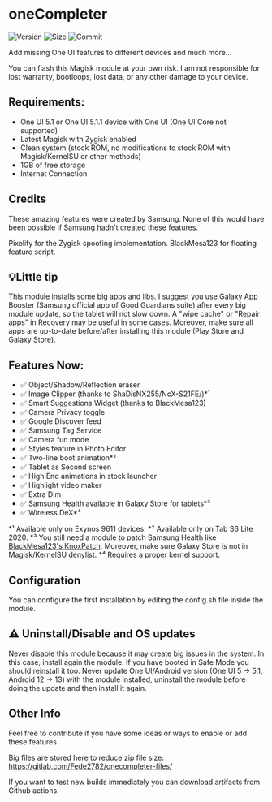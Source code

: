 # oneCompleter

![Version](https://img.shields.io/github/v/release/Fede2782/oneCompleter?style=flat"/>)
![Size](https://img.shields.io/github/repo-size/Fede2782/oneCompleter?style=flat"/>)
![Commit](https://img.shields.io/github/last-commit/Fede2782/oneCompleter/master?style=flat-square"/>)

Add missing One UI features to different devices and much more...

You can flash this Magisk module at your own risk. I am not responsible for lost warranty, bootloops, lost data, or any other damage to your device.

## Requirements:
- One UI 5.1 or One UI 5.1.1 device with One UI (One UI Core not supported)
- Latest Magisk with Zygisk enabled
- Clean system (stock ROM, no modifications to stock ROM with Magisk/KernelSU or other methods)
- 1GB of free storage
- Internet Connection

## Credits
These amazing features were created by Samsung. None of this would have been possible if Samsung hadn't created these features.

Pixelify for the Zygisk spoofing implementation. BlackMesa123 for floating feature script.

## 💡Little tip

This module installs some big apps and libs. I suggest you use Galaxy App Booster (Samsung official app of Good Guardians suite) after every big module update, so the tablet will not slow down. A "wipe cache" or "Repair apps" in Recovery may be useful in some cases. Moreover, make sure all apps are up-to-date before/after installing this module (Play Store and Galaxy Store).

## Features Now:
- ✅️ Object/Shadow/Reflection eraser
- ✅️ Image Clipper (thanks to ShaDisNX255/NcX-S21FE/)*¹
- ✅️ Smart Suggestions Widget (thanks to BlackMesa123)
- ✅️ Camera Privacy toggle 
- ✅️ Google Discover feed 
- ✅️ Samsung Tag Service 
- ✅️ Camera fun mode
- ✅️ Styles feature in Photo Editor 
- ✅️ Two-line boot animation*²
- ✅️ Tablet as Second screen
- ✅️ High End animations in stock launcher
- ✅️ Highlight video maker
- ✅️ Extra Dim
- ✅️ Samsung Health available in Galaxy Store for tablets*³
- ✅️ Wireless DeX*⁴

*¹ Available only on Exynos 9611 devices. *² Available only on Tab S6 Lite 2020. *³ You still need a module to patch Samsung Health like [BlackMesa123's KnoxPatch](https://github.com/BlackMesa123/KnoxPatch/). Moreover, make sure Galaxy Store is not in Magisk/KernelSU denylist. *⁴ Requires a proper kernel support. 

## Configuration
You can configure the first installation by editing the config.sh file inside the module. 

## ⚠️ Uninstall/Disable and OS updates
Never disable this module because it may create big issues in the system. In this case, install again the module. If you have booted in Safe Mode you should reinstall it too. Never update One UI/Android version (One UI 5 -> 5.1, Android 12 -> 13) with the module installed, uninstall the module before doing the update and then install it again. 

## Other Info
Feel free to contribute if you have some ideas or ways to enable or add these features.

Big files are stored here to reduce zip file size: https://gitlab.com/Fede2782/onecompleter-files/

If you want to test new builds immediately you can download artifacts from Github actions.
